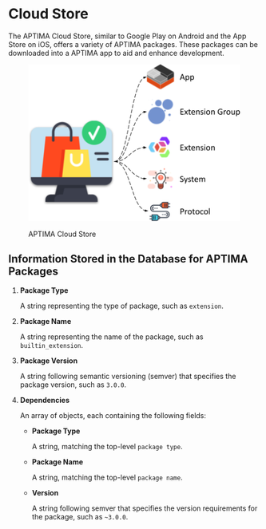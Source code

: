 # Cloud Store

The APTIMA Cloud Store, similar to Google Play on Android and the App Store on iOS, offers a variety of APTIMA packages. These packages can be downloaded into a APTIMA app to aid and enhance development.

<figure><img src="../assets/png/ten_cloud_store.png" alt=""><figcaption><p>APTIMA Cloud Store</p></figcaption></figure>

## Information Stored in the Database for APTIMA Packages

1. **Package Type**

   A string representing the type of package, such as `extension`.

2. **Package Name**

   A string representing the name of the package, such as `builtin_extension`.

3. **Package Version**

   A string following semantic versioning (semver) that specifies the package version, such as `3.0.0`.

4. **Dependencies**

   An array of objects, each containing the following fields:

   - **Package Type**

     A string, matching the top-level `package type`.

   - **Package Name**

     A string, matching the top-level `package name`.

   - **Version**

     A string following semver that specifies the version requirements for the package, such as `~3.0.0`.
